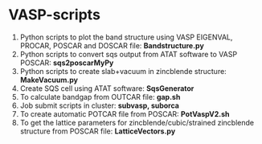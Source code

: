 # VASP-scripts
1. Python scripts to plot the band structure using VASP EIGENVAL, PROCAR, POSCAR and DOSCAR file: **Bandstructure.py**
2. Python scripts to convert sqs output from ATAT software to VASP POSCAR: **sqs2poscarMyPy**
3. Python scripts to create slab+vacuum in zincblende structure: **MakeVacuum.py**
4. Create SQS cell using ATAT software: **SqsGenerator**
5. To calculate bandgap from OUTCAR file: **gap.sh**
6. Job submit scripts in cluster: **subvasp, suborca**
7. To create automatic POTCAR file from POSCAR: **PotVaspV2.sh**
8. To get the lattice parameters for zincblende/cubic/strained zincblende structure from POSCAR file: **LatticeVectors.py**
